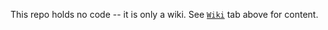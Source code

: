 This repo holds no code -- it is only a wiki. See [`Wiki`](https://github.com/zhuje/openshift-wiki/wiki) tab above for content. <br/>

